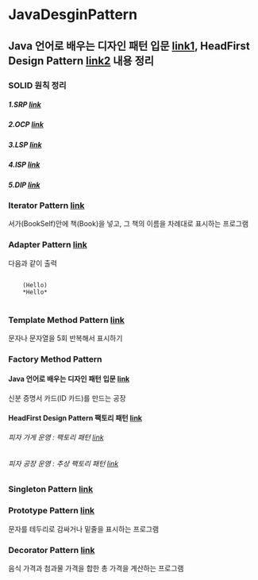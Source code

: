 # JavaDesginPattern
## Java 언어로 배우는 디자인 패턴 입문 [link1], HeadFirst Design Pattern [link2] 내용 정리
[link1]: http://www.yes24.com/Product/Goods/2918928?Acode=101
[link2]: http://www.yes24.com/Product/Goods/1778966?scode=032&OzSrank=1

### SOLID 원칙 정리
##### 1.SRP    [link]
[link]:  https://github.com/PeonyF/JavaDesginPattern/tree/master/src/SRP
##### 2.OCP [link]
[link]: https://github.com/PeonyF/JavaDesginPattern/tree/master/src/OCP
##### 3.LSP [link]
[link]: https://github.com/PeonyF/JavaDesginPattern/tree/master/src/LSP
##### 4.ISP [link]
[link]: https://github.com/PeonyF/JavaDesginPattern/tree/master/src/ISP
##### 5.DIP [link]
[link]: https://github.com/PeonyF/JavaDesginPattern/tree/master/src/DIP



### Iterator Pattern [link]
[link]:  https://github.com/PeonyF/JavaDesginPattern/tree/master/src/Iterator
서가(BookSelf)안에 책(Book)을 넣고, 그 책의 이름을 차례대로 표시하는 프로그램

### Adapter Pattern [link]
[link]:  https://github.com/PeonyF/JavaDesginPattern/tree/master/src/classadapter
다음과 같이 출력
<pre>
<code>
    (Hello)
    *Hello* 
</code>
</pre>
   

### Template Method Pattern [link]
[link]:  https://github.com/PeonyF/JavaDesginPattern/tree/master/src/templatemethod
문자나 문자열을 5회 반복해서 표시하기

### Factory Method Pattern
#### Java 언어로 배우는 디자인 패턴 입문 [link]
[link]:  https://github.com/PeonyF/JavaDesginPattern/tree/master/src/factorymethod/designpatterns
신분 증명서 카드(ID 카드)를 만드는 공장

#### HeadFirst Design Pattern 팩토리 패턴 [link]
[link]:  https://github.com/PeonyF/JavaDesginPattern/tree/master/src/factorymethod/headfirstdesignpatterns/pizzas

###### 피자 가게 운영 : 팩토리 패턴 [link]
[link]:  https://github.com/PeonyF/JavaDesginPattern/tree/master/src/factorymethod/headfirstdesignpatterns/pizzafm

###### 피자 공장 운영 : 추상 팩토리 패턴 [link]
[link]: https://github.com/PeonyF/JavaDesginPattern/tree/master/src/factorymethod/headfirstdesignpatterns/pizzaaf

### Singleton Pattern [link]
[link]:  https://github.com/PeonyF/JavaDesginPattern/tree/master/src/singleton

### Prototype Pattern [link]
[link]:  https://github.com/PeonyF/JavaDesginPattern/tree/master/src/prototype
문자를 테두리로 감싸거나 밑줄을 표시하는 프로그램

### Decorator Pattern [link]
[link]:  https://github.com/PeonyF/JavaDesginPattern/tree/master/src/decorator/headfirstdesignpatterns/starbuzz
음식 가격과 첨과물 가격을 합한 총 가격을 계산하는 프로그램


